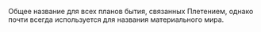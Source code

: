 
Общее название для всех планов бытия, связанных Плетением, однако почти всегда используется для названия материального мира.
